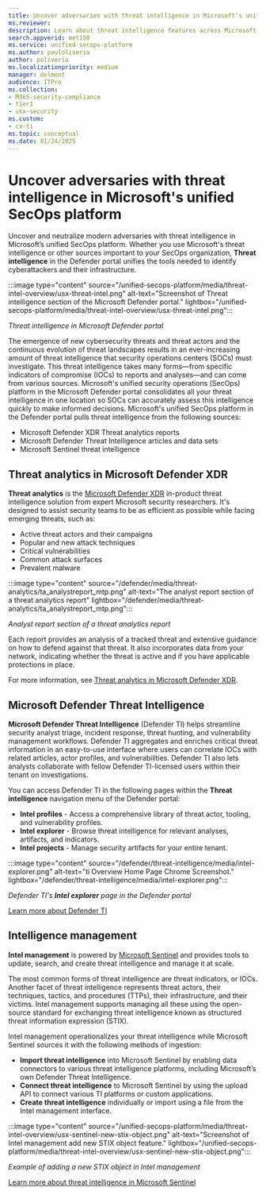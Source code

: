 ```yaml
---
title: Uncover adversaries with threat intelligence in Microsoft's unified SecOps platform
ms.reviewer: 
description: Learn about threat intelligence features across Microsoft's unified security operations (SecOps) platform.
search.appverid: met150
ms.service: unified-secops-platform
ms.author: pauloliveria
author: poliveria
ms.localizationpriority: medium
manager: dolmont
audience: ITPro
ms.collection:
- M365-security-compliance
- tier1
- usx-security
ms.custom:
- cx-ti
ms.topic: conceptual
ms.date: 01/24/2025
---
```


# Uncover adversaries with threat intelligence in Microsoft's unified SecOps platform

Uncover and neutralize modern adversaries with threat intelligence in Microsoft’s unified SecOps platform. Whether you use Microsoft's threat intelligence or other sources important to your SecOps organization, **Threat intelligence** in the Defender portal unifies the tools needed to identify cyberattackers and their infrastructure.

:::image type="content" source="/unified-secops-platform/media/threat-intel-overview/usx-threat-intel.png" alt-text="Screenshot of Threat intelligence section of the Microsoft Defender portal." lightbox="/unified-secops-platform/media/threat-intel-overview/usx-threat-intel.png":::

_Threat intelligence in Microsoft Defender portal_

The emergence of new cybersecurity threats and threat actors and the continuous evolution of threat landscapes results in an ever-increasing amount of threat intelligence that security operations centers (SOCs) must investigate. This threat intelligence takes many forms—from specific indicators of compromise (IOCs) to reports and analyses—and can come from various sources. Microsoft's unified security operations (SecOps) platform in the Microsoft Defender portal consolidates all your threat intelligence in one location so SOCs can accurately assess this intelligence quickly to make informed decisions. 
Microsoft's unified SecOps platform in the Defender portal pulls threat intelligence from the following sources:
- Microsoft Defender XDR Threat analytics reports
- Microsoft Defender Threat Intelligence articles and data sets
- Microsoft Sentinel threat intelligence

## Threat analytics in Microsoft Defender XDR

**Threat analytics** is the [Microsoft Defender XDR](/defender-xdr/microsoft-365-defender) in-product threat intelligence solution from expert Microsoft security researchers. It's designed to assist security teams to be as efficient as possible while facing emerging threats, such as:
- Active threat actors and their campaigns
- Popular and new attack techniques
- Critical vulnerabilities
- Common attack surfaces
- Prevalent malware

:::image type="content" source="/defender/media/threat-analytics/ta_analystreport_mtp.png" alt-text="The analyst report section of a threat analytics report" lightbox="/defender/media/threat-analytics/ta_analystreport_mtp.png":::

_Analyst report section of a threat analytics report_

Each report provides an analysis of a tracked threat and extensive guidance on how to defend against that threat. It also incorporates data from your network, indicating whether the threat is active and if you have applicable protections in place. 

For more information, see [Threat analytics in Microsoft Defender XDR](/defender-xdr/threat-analytics).

## Microsoft Defender Threat Intelligence

**Microsoft Defender Threat Intelligence** (Defender TI) helps streamline security analyst triage, incident response, threat hunting, and vulnerability management workflows. Defender TI aggregates and enriches critical threat information in an easy-to-use interface where users can correlate IOCs with related articles, actor profiles, and vulnerabilities. Defender TI also lets analysts collaborate with fellow Defender TI-licensed users within their tenant on investigations.

You can access Defender TI in the following pages within the **Threat intelligence** navigation menu of the Defender portal:
- **Intel profiles** - Access a comprehensive library of threat actor, tooling, and vulnerability profiles.
- **Intel explorer** - Browse threat intelligence for relevant analyses, artifacts, and indicators.
- **Intel projects** - Manage security artifacts for your entire tenant.

:::image type="content" source="/defender/threat-intelligence/media/intel-explorer.png" alt-text="ti Overview Home Page Chrome Screenshot." lightbox="/defender/threat-intelligence/media/intel-explorer.png":::

_Defender TI's **Intel explorer** page in the Defender portal_

[Learn more about Defender TI](/defender/threat-intelligence/what-is-microsoft-defender-threat-intelligence-defender-ti)

## Intelligence management
**Intel management** is powered by [Microsoft Sentinel](/azure/sentinel/overview) and provides tools to update, search, and create threat intelligence and manage it at scale. 

The most common forms of threat intelligence are threat indicators, or IOCs. Another facet of threat intelligence represents threat actors, their techniques, tactics, and procedures (TTPs), their infrastructure, and their victims. Intel management supports managing all these using the open-source standard for exchanging threat intelligence known as  structured threat information expression (STIX).

Intel management operationalizes your threat intelligence while Microsoft Sentinel sources it with the following methods of ingestion: 
- **Import threat intelligence** into Microsoft Sentinel by enabling data connectors to various threat intelligence platforms, including Microsoft’s own Defender Threat Intelligence.
- **Connect threat intelligence** to Microsoft Sentinel by using the upload API to connect various TI platforms or custom applications.
- **Create threat intelligence** individually or import using a file from the Intel management interface.

:::image type="content" source="/unified-secops-platform/media/threat-intel-overview/usx-sentinel-new-stix-object.png" alt-text="Screenshot of Intel management add new STIX object feature." lightbox="/unified-secops-platform/media/threat-intel-overview/usx-sentinel-new-stix-object.png":::

_Example of adding a new STIX object in Intel management_

[Learn more about threat intelligence in Microsoft Sentinel](/azure/sentinel/understand-threat-intelligence)

